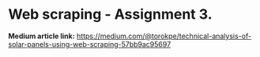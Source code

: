 # Web scraping - Assignment 3.

**Medium article link:** https://medium.com/@torokpe/technical-analysis-of-solar-panels-using-web-scraping-57bb9ac95697
